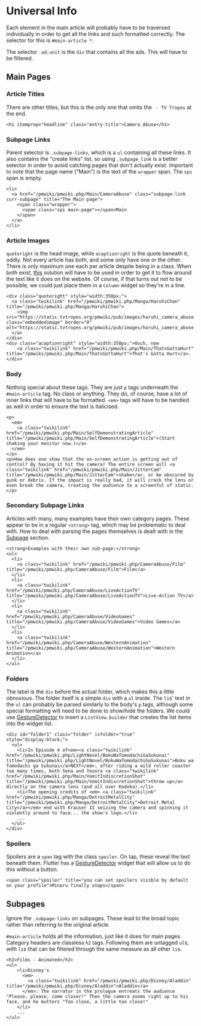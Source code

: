 # Universal Info

Each element in the main article will probably have to be traversed individually in order to get all the links and such formatted correctly.
The selector for this is `#main-article *`.

The selector `.ad-unit` is the `div` that contains all the ads. This will have to be filtered.

## Main Pages

### Article Titles
There are other titles, but this is the only one that omits the ` - TV Tropes` at the end.

`<h1 itemprop="headline" class="entry-title">Camera Abuse</h1>`

### Subpage Links
Parent selector is `.subpage-links`, which is a `ul` containing all these links. It also contains the "create links" list, so using `.subpage_link` is a better selector in order to avoid catching pages that don't actually exist.
Important to note that the page name ("Main") is the text of the `wrapper` span. The `spi` span is empty.
```
<li>
  <a href="/pmwiki/pmwiki.php/Main/CameraAbuse" class="subpage-link curr-subpage" title="The Main page">
    <span class="wrapper">
      <span class="spi main-page"></span>Main
    </span>
  </a>
</li>
```

### Article Images
`quoteright` is the head image, while `acaptionright` is the quote beneath it, oddly. Not every article has both, and some only have one or the other.
There is only maximum one each per article despite being in a class. When both exist, [this](https://github.com/flutter/flutter/issues/2022#issuecomment-376370973)
solution will have to be used in order to get it to flow around the text like it does on the website. Of course, if that turns out not to be possible,
we could just place them in a `Column` widget so they're in a line.
```
<div class="quoteright" style="width:350px;">
  <a class="twikilink" href="/pmwiki/pmwiki.php/Manga/HaruhiChan" title="/pmwiki/pmwiki.php/Manga/HaruhiChan">
    <img src="https://static.tvtropes.org/pmwiki/pub/images/haruhi_camera_abuse.jpg" class="embeddedimage" border="0" alt="https://static.tvtropes.org/pmwiki/pub/images/haruhi_camera_abuse.jpg">
  </a>
</div>
<div class="acaptionright" style="width:350px;">Ouch, now
    <a class="twikilink" href="/pmwiki/pmwiki.php/Main/ThatsGottaHurt" title="/pmwiki/pmwiki.php/Main/ThatsGottaHurt">That's Gotta Hurt</a>.
</div>
```

### Body
Nothing special about these tags. They are just `p` tags underneath the `#main-article` tag. No class or anything.
They do, of course, have a lot of inner links that will have to be formatted. `<em>` tags will have to be handled as well in order to ensure
the text is italicised.
```
<p>
  <em>
    <a class="twikilink" href="/pmwiki/pmwiki.php/Main/SelfDemonstratingArticle" title="/pmwiki/pmwiki.php/Main/SelfDemonstratingArticle">(Start shaking your monitor now.)</a>
  </em>
</p>
<p>How does one show that the on-screen action is getting out of control? By having it hit the camera! The entire screen will <a class="twikilink" href="/pmwiki/pmwiki.php/Main/JitterCam" title="/pmwiki/pmwiki.php/Main/JitterCam">shake</a>, or be obscured by gunk or debris. If the impact is really bad, it will crack the lens or even break the camera, treating the audience to a screenful of static.</p>
```

### Secondary Subpage Links
Articles with many, many examples have their own category pages. These appear to be in a regular `<strong>` tag, which may be problematic
to deal with. How to deal with parsing the pages themselves is dealt with in the [Subpage](#Subpages) section.
```
<strong>Examples with their own sub-page:</strong>
<ul>
  <li>
    <a class="twikilink" href="/pmwiki/pmwiki.php/CameraAbuse/Film" title="/pmwiki/pmwiki.php/CameraAbuse/Film">Film</a>
  </li>
  <li>
    <a class="twikilink" href="/pmwiki/pmwiki.php/CameraAbuse/LiveActionTV" title="/pmwiki/pmwiki.php/CameraAbuse/LiveActionTV">Live-Action TV</a>
  </li>
  <li>
    <a class="twikilink" href="/pmwiki/pmwiki.php/CameraAbuse/VideoGames" title="/pmwiki/pmwiki.php/CameraAbuse/VideoGames">Video Games</a>
  </li>
  <li>
    <a class="twikilink" href="/pmwiki/pmwiki.php/CameraAbuse/WesternAnimation" title="/pmwiki/pmwiki.php/CameraAbuse/WesternAnimation">Western Animation</a>
  </li>
</ul>
```

### Folders
The label is the `div` before the actual folder, which makes this a little obnoxious. The folder itself is a simple `div` with a `ul` inside.
The `li`s' text in the `ul` can probably be parsed similarly to the body's `p` tags, although some special formatting will need to be done to
show/hide the folders. We could use [GestureDetector](http://cogitas.net/implement-gesturedetector-flutter/) to insert a `ListView.builder` that creates the list items into the widget list.
```
<div id="folder1" class="folder" isfolder="true" style="display:block;">
  <ul>
    <li>In Episode 4 of<em><a class="twikilink" href="/pmwiki/pmwiki.php/LightNovel/BokuWaTomodachiGaSukunai" title="/pmwiki/pmwiki.php/LightNovel/BokuWaTomodachiGaSukunai">Boku wa Tomodachi ga Sukunai</a>NEXT</em>, after riding a wild roller coaster too many times, both Sena and Yozora <a class="twikilink" href="/pmwiki/pmwiki.php/Main/VomitIndiscretionShot" title="/pmwiki/pmwiki.php/Main/VomitIndiscretionShot">throw up</a> directly on the camera lens (and all over Kodoka).</li>
    <li>The opening credits of <em> <a class="twikilink" href="/pmwiki/pmwiki.php/Manga/DetroitMetalCity" title="/pmwiki/pmwiki.php/Manga/DetroitMetalCity">Detroit Metal City</a></em> end with Krauser II seizing the camera and spinning it violently around to face... the show's logo.</li>
    ...
  </ul>
</div>
```

### Spoilers
Spoilers are a `span` tag with the class `spoiler`. On tap, these reveal the text beneath them. Flutter has a [GestureDetector](https://dev.to/rkowase/how-to-add-a-click-event-to-any-widget-of-flutter-2len)
widget that will allow us to do this without a button.
```
<span class="spoiler" title="you can set spoilers visible by default on your profile">Minoru finally snaps</span>
```


## Subpages
Ignore the `.subpage-links` on subpages. These lead to the broad topic rather than referring to the
original article.

`#main-article` holds all the information, just like it does for main pages.
Category headers are classless `h2` tags. Following them are untagged `ul`s,
with `li`s that can be filtered through the same measure as all other `li`s.

```
<h2>Films - Animated</h2>
<ul>
    <li>Disney's
      <em>
        <a class="twikilink" href="/pmwiki/pmwiki.php/Disney/Aladdin" title="/pmwiki/pmwiki.php/Disney/Aladdin">Aladdin</a>
      </em>: The narrator in the prologue entreats the audience "Please, please, come closer!" Then the camera zooms right up to his face, and he mutters "Too close, a little too close!"
    </li>
    ...
</ul>
```